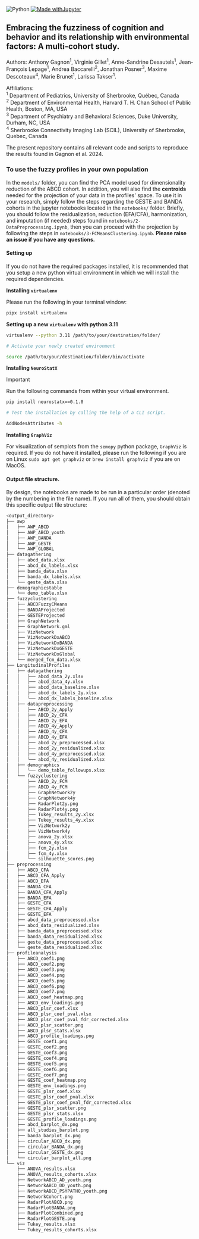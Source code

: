 ![Python](https://img.shields.io/badge/Python-3.11-green6)
[![Made withJupyter](https://img.shields.io/badge/Made%20with-Jupyter-orange?style=for-the-badge&logo=Jupyter)](https://jupyter.org/try)

## **Embracing the fuzziness of cognition and behavior and its relationship with environmental factors: A multi-cohort study.**

Authors: Anthony Gagnon<sup>1</sup>, Virginie Gillet<sup>1</sup>, Anne-Sandrine Desautels<sup>1</sup>, Jean-François Lepage<sup>1</sup>, Andrea Baccarelli<sup>2</sup>, Jonathan Posner<sup>3</sup>, Maxime Descoteaux<sup>4</sup>, Marie Brunet<sup>1</sup>, Larissa Takser<sup>1</sup>.

Affiliations:\
<sup>1</sup> Department of Pediatrics, University of Sherbrooke, Québec, Canada\
<sup>2</sup> Department of Environmental Health, Harvard T. H. Chan School of Public Health, Boston, MA, USA\
<sup>3</sup> Department of Psychiatry and Behavioral Sciences, Duke University, Durham, NC, USA\
<sup>4</sup> Sherbrooke Connectivity Imaging Lab (SCIL), University of Sherbrooke, Quebec, Canada

The present repository contains all relevant code and scripts to reproduce the results found in Gagnon et al. 2024. 

### **To use the fuzzy profiles in your own population**

In the `models/` folder, you can find the PCA model used for dimensionality reduction of the ABCD cohort. In addition, you will also find the **centroids** needed for the projection of your data in the profiles' space. To use it in your research, simply follow the steps regarding the GESTE and BANDA cohorts in the jupyter notebooks located in the `notebooks/` folder. Briefly, you should follow the residualization, reduction (EFA/CFA), harmonization, and imputation (if needed) steps found in `notebooks/2-DataPreprocessing.ipynb`, then you can proceed with the projection by following the steps in `notebooks/3-FCMeansClustering.ipynb`. **Please raise an issue if you have any questions.**

#### **Setting up**

If you do not have the required packages installed, it is recommended that you setup a new python virtual environment in which we will install the required dependencies. 

**Installing `virtualenv`**

Please run the following in your terminal window:
```bash
pipx install virtualenv
```

**Setting up a new `virtualenv` with python 3.11**

```bash
virtualenv --python 3.11 /path/to/your/destination/folder/

# Activate your newly created environment

source /path/to/your/destination/folder/bin/activate
```

**Installing `NeuroStatX`**

> [!IMPORTANT]
> Run the following commands from within your virtual environment.

```bash
pip install neurostatx==0.1.0

# Test the installation by calling the help of a CLI script.

AddNodesAttributes -h
```

**Installing `GraphViz`**

For visualization of semplots from the `semopy` python package, `GraphViz` is required. If you do not have it installed, please run the following if you are on Linux `sudo apt get graphviz` or `brew install graphviz` if you are on MacOS.

#### **Output file structure.**

By design, the notebooks are made to be run in a particular order (denoted by the numbering in the file name). If you run all of them, you should obtain this specific output file structure:

```bash
<output_directory>
├── awp
│   ├── AWP_ABCD
│   ├── AWP_ABCD_youth
│   ├── AWP_BANDA
│   ├── AWP_GESTE
│   └── AWP_GLOBAL
├── datagathering
│   ├── abcd_data.xlsx
│   ├── abcd_dx_labels.xlsx
│   ├── banda_data.xlsx
│   ├── banda_dx_labels.xlsx
│   └── geste_data.xlsx
├── demographicstable
│   └── demo_table.xlsx
├── fuzzyclustering
│   ├── ABCDFuzzyCMeans
│   ├── BANDAProjected
│   ├── GESTEProjected
│   ├── GraphNetwork
│   ├── GraphNetwork.gml
│   ├── VizNetwork
│   ├── VizNetworkDxABCD
│   ├── VizNetworkDxBANDA
│   ├── VizNetworkDxGESTE
│   ├── VizNetworkDxGlobal
│   └── merged_fcm_data.xlsx
├── LongitudinalProfiles
│   ├── datagathering
│   │   ├── abcd_data_2y.xlsx
│   │   ├── abcd_data_4y.xlsx
│   │   ├── abcd_data_baseline.xlsx
│   │   ├── abcd_dx_labels_2y.xlsx
│   │   └── abcd_dx_labels_baseline.xlsx
│   ├── datapreprocessing
│   │   ├── ABCD_2y_Apply
│   │   ├── ABCD_2y_CFA
│   │   ├── ABCD_2y_EFA
│   │   ├── ABCD_4y_Apply
│   │   ├── ABCD_4y_CFA
│   │   ├── ABCD_4y_EFA
│   │   ├── abcd_2y_preprocessed.xlsx
│   │   ├── abcd_2y_residualized.xlsx
│   │   ├── abcd_4y_preprocessed.xlsx
│   │   └── abcd_4y_residualized.xlsx
│   ├── demographics
│   │   └── demo_table_followups.xlsx
│   └── fuzzyclustering
│       ├── ABCD_2y_FCM
│       ├── ABCD_4y_FCM
│       ├── GraphNetwork2y
│       ├── GraphNetwork4y
│       ├── RadarPlot2y.png
│       ├── RadarPlot4y.png
│       ├── Tukey_results_2y.xlsx
│       ├── Tukey_results_4y.xlsx
│       ├── VizNetwork2y
│       ├── VizNetwork4y
│       ├── anova_2y.xlsx
│       ├── anova_4y.xlsx
│       ├── fcm_2y.xlsx
│       ├── fcm_4y.xlsx
│       └── silhouette_scores.png
├── preprocessing
│   ├── ABCD_CFA
│   ├── ABCD_CFA_Apply
│   ├── ABCD_EFA
│   ├── BANDA_CFA
│   ├── BANDA_CFA_Apply
│   ├── BANDA_EFA
│   ├── GESTE_CFA
│   ├── GESTE_CFA_Apply
│   ├── GESTE_EFA
│   ├── abcd_data_preprocessed.xlsx
│   ├── abcd_data_residualized.xlsx
│   ├── banda_data_preprocessed.xlsx
│   ├── banda_data_residualized.xlsx
│   ├── geste_data_preprocessed.xlsx
│   └── geste_data_residualized.xlsx
├── profileanalysis
│   ├── ABCD_coef1.png
│   ├── ABCD_coef2.png
│   ├── ABCD_coef3.png
│   ├── ABCD_coef4.png
│   ├── ABCD_coef5.png
│   ├── ABCD_coef6.png
│   ├── ABCD_coef7.png
│   ├── ABCD_coef_heatmap.png
│   ├── ABCD_env_loadings.png
│   ├── ABCD_plsr_coef.xlsx
│   ├── ABCD_plsr_coef_pval.xlsx
│   ├── ABCD_plsr_coef_pval_fdr_corrected.xlsx
│   ├── ABCD_plsr_scatter.png
│   ├── ABCD_plsr_stats.xlsx
│   ├── ABCD_profile_loadings.png
│   ├── GESTE_coef1.png
│   ├── GESTE_coef2.png
│   ├── GESTE_coef3.png
│   ├── GESTE_coef4.png
│   ├── GESTE_coef5.png
│   ├── GESTE_coef6.png
│   ├── GESTE_coef7.png
│   ├── GESTE_coef_heatmap.png
│   ├── GESTE_env_loadings.png
│   ├── GESTE_plsr_coef.xlsx
│   ├── GESTE_plsr_coef_pval.xlsx
│   ├── GESTE_plsr_coef_pval_fdr_corrected.xlsx
│   ├── GESTE_plsr_scatter.png
│   ├── GESTE_plsr_stats.xlsx
│   ├── GESTE_profile_loadings.png
│   ├── abcd_barplot_dx.png
│   ├── all_studies_barplot.png
│   ├── banda_barplot_dx.png
│   ├── circular_ABCD_dx.png
│   ├── circular_BANDA_dx.png
│   ├── circular_GESTE_dx.png
│   └── circular_barplot_all.png
└── viz
    ├── ANOVA_results.xlsx
    ├── ANOVA_results_cohorts.xlsx
    ├── NetworkABCD_AD_youth.png
    ├── NetworkABCD_DD_youth.png
    ├── NetworkABCD_PSYPATHO_youth.png
    ├── NetworkCohort.png
    ├── RadarPlotABCD.png
    ├── RadarPlotBANDA.png
    ├── RadarPlotCombined.png
    ├── RadarPlotGESTE.png
    ├── Tukey_results.xlsx
    └── Tukey_results_cohorts.xlsx


```
